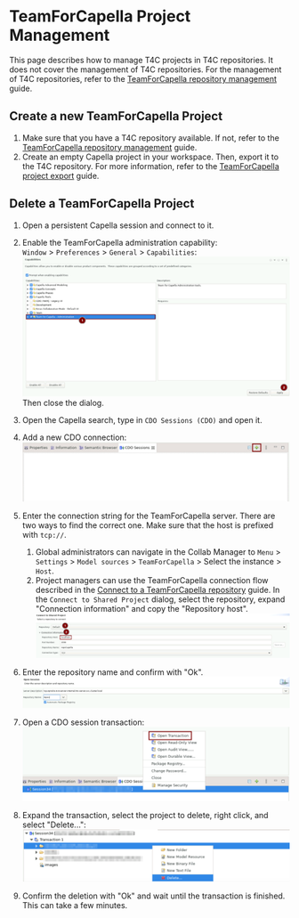 <!--
 ~ SPDX-FileCopyrightText: Copyright DB InfraGO AG and contributors
 ~ SPDX-License-Identifier: Apache-2.0
 -->

# TeamForCapella Project Management

This page describes how to manage T4C projects in T4C repositories. It does not
cover the management of T4C repositories. For the management of T4C
repositories, refer to the
[TeamForCapella repository management](../repository-management/index.md)
guide.

## Create a new TeamForCapella Project

1. Make sure that you have a T4C repository available. If not, refer to the
   [TeamForCapella repository management](../repository-management/index.md)
   guide.
1. Create an empty Capella project in your workspace. Then, export it to the
   T4C repository. For more information, refer to the
   [TeamForCapella project export](../../../user/tools/capella/teamforcapella/export/index.md)
   guide.

## Delete a TeamForCapella Project

1. Open a persistent Capella session and connect to it.
1. Enable the TeamForCapella administration capability: <br /> `Window` >
   `Preferences` > `General` > `Capabilities`:
   ![Activate TeamForCapella administration capabilities](./activate-t4c-administration-guide.png)
   Then close the dialog.
1. Open the Capella search, type in `CDO Sessions (CDO)` and open it.
1. Add a new CDO connection:
   ![Add a new CDO connection](./add-new-cdo-session.png)
1. Enter the connection string for the TeamForCapella server. There are two
   ways to find the correct one. Make sure that the host is prefixed with
   `tcp://`.
    1. Global administrators can navigate in the Collab Manager to `Menu` >
       `Settings` > `Model sources` > `TeamForCapella` > Select the instance >
       `Host`.
    1. Project managers can use the TeamForCapella connection flow described in
       the
       [Connect to a TeamForCapella repository](../../../user/tools/capella/teamforcapella/export/index.md)
       guide. In the `Connect to Shared Project` dialog, select the repository,
       expand "Connection information" and copy the "Repository host".
       ![Find out T4C server host](./find-out-repository-host.png)

1. Enter the repository name and confirm with "Ok".
   ![Open CDO session](./open-cdo-session.png)
1. Open a CDO session transaction:
   ![Open a CDO transaction](./open-cdo-transaction.png)
1. Expand the transaction, select the project to delete, right click, and
   select "Delete...": ![Delete a T4C project](./delete-t4c-project.png)
1. Confirm the deletion with "Ok" and wait until the transaction is finished.
   This can take a few minutes.
